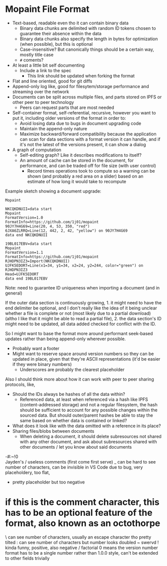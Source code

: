 # Mopaint File Format

- Text-based, readable even tho it can contain binary data
	- Binary data chunks are delimited with random ID tokens chosen to guarantee their absence within the data
	- Binary data chunks also specify the length in bytes for optimization (when possible), but this is optional
	- Case-insensitive? But canonically things should be a certain way, mostly title case
	- `#` coments?
- At least a little bit self documenting
	- Include a link to the spec
		- This link should be updated when forking the format
- Flat and line oriented, good for git diffs
- Append-only log like, good for filesytem/storage performance and streaming over the network
- Documents can be split across multiple files, and parts stored on IPFS or other peer to peer technology
	- Peers can request parts that are most needed
- Self-container format, self-referential, recursive, however you want to put it, including older versions of the format in order to:
	- Avoid losing data due to bugs in document upgrading code
	- Maintain the append-only nature
	- Maximize backward/forward compatibility because the application can scan for data sections with a format version it can handle, and if it's not the latest of the versions present, it can show a dialog
- A graph of computation
	- Self-editing graph? Like it describes modifications to itself?
	- An amount of cache can be stored in the document, for performance, and can be traded off for file size (with user control)
		- Record times operations took to compute so a warning can be shown (and probably a red area on a slider) based on an estimate of how long it would take to recompute

Example sketch showing a document upgrade:
```
Mopaint

NKCQKDNUII=data start
Mopaint
FormatVersion=1.0
FormatInfo=https://github.com/1j01/mopaint
90JY7H4G69=Line(20, 4, 53, 350, "red")
6JXA6ZLRRQ=Line(12, 442, 2, 42, "yellow") on 90JY7H4G69
data end NKCQKDNUII

19BL017EBV=data start
Mopaint
FormatVersion=1.1
FormatInfo=https://github.com/1j01/mopaint
RJHDPN3IZ3=Import(NKCQKDNUII)
UJFK5EDORT=Line(x1=34, y1=34, x2=24, y2=244, color="green") on RJHDPN3IZ3
Head=UJFK5EDORT
data end 19BL017EBV
```

Note: need to guarantee ID uniqueness when importing a document (and in general)

If the outer data section is continuously growing, 1. it might need to have the end delimiter be optional, and I don't really like the idea of it being unclear whether a file is complete or not (most likely due to a partial download) (altho I like that it might be able to read a partial file), 2. the data section's ID might need to be updated, all data added checked for conflict with the ID.

So I might want to base the format more around performant seek-based updates rather than being append-only wherever possible.
- Probably want a footer
- Might want to reserve space around version numbers so they can be updated in place, given that they're ASCII representations (it'd be easier if they were binary numbers)
	- Underscores are probably the clearest placeholder

Also I should think more about how it can work with peer to peer sharing protocols, like,
- Should the IDs always be hashes of all the data within?
	- Referenced data, at least when referenced via a hash like IPFS (content-addressed storage) and not a regular filesystem, the hash should be sufficient to account for any possible changes within the sourced data. But should outer/parent hashes be able to stay the same based on whether data is contained or linked?
- What does it look like with the data omitted with a reference in its place?
- Sharing files/blobs between documents
	- When deleting a document, it should delete subresources not shared with any other document, and ask about subresources shared with other documents / let you know about said documents





-#\:~!0                                                                                                                                                                                                                                                                                                    
                                                                                                          Jayden's / useless comments (first come first serve)
_ can be hard to see number of characters, can be invisible in VS Code due to bug, very placeholdery,     too flat,
- pretty placeholder but too negative
# if this is the comment character, this has to be an optional feature of the format,                     also known as an octothorpe
\ can see number of characters, usually an escape character tho                                           pretty tilted
: can see number of characters                                                                            but number looks doubled
~                                                                                                         swervd
! kinda funny, positive, also negative / factorial
0 means the version number format has to be a single number rather than 1.0.0 style, can't be extended to other fields trivially

